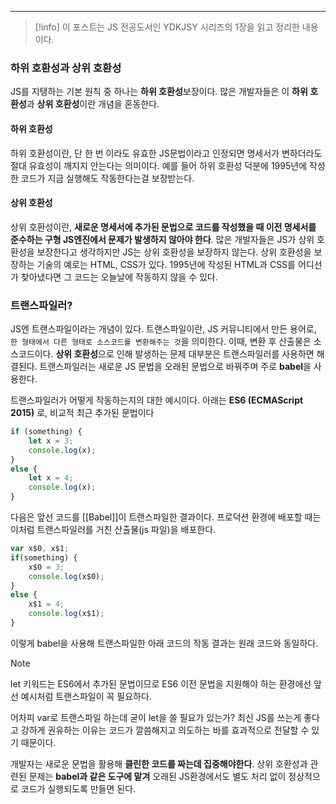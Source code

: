 
----

> [!info]
> 이 포스트는 JS 전공도서인 YDKJSY 시리즈의 1장을 읽고 정리한 내용이다.

### 하위 호환성과 상위 호환성

JS를 지탱하는 기본 원칙 중 하나는 **하위 호환성**보장이다.
많은 개발자들은 이 **하위 호환성**과 **상위 호환성**이란 개념을 혼동한다.

#### 하위 호환성

하위 호환성이란, 단 한 번 이라도 유효한 JS문법이라고 인정되면 명세서가 변하더라도 절대 유효성이 깨지지 안는다는 의미이다. 예를 들어 하위 호환성 덕분에 1995년에 작성한 코드가 지금 실행해도 작동한다는걸 보장받는다.
#### 상위 호환성

상위 호환성이란, **새로운 명세서에 추가된 문법으로 코드를 작성했을 때 이전 명세서를 준수하는 구형 JS엔진에서 문제가 발생하지 않아야 한다**. 
많은 개발자들은 JS가 상위 호환성을 보장한다고 생각하지만 JS는 상위 호환성을 보장하지 않는다. 상위 호환성을 보장하는 기술의 예로는 HTML, CSS가 있다. 1995년에 작성된 HTML과 CSS를 어디선가 찾아냈다면 그 코드는 오늘날에 작동하지 않을 수 있다.

### 트랜스파일러?

JS엔 트랜스파일이라는 개념이 있다.
트랜스파일이란, JS 커뮤니티에서 만든 용어로, `한 형태에서 다른 형태로 소스코드를 변환해주는 것`을 의미한다.
이때, 변환 후 산출물은 소스코드이다. **상위 호환성**으로 인해 발생하는 문제 대부분은 트랜스파일러를 사용하면 해결된다. 트랜스파일러는 새로운 JS 문법을 오래된 문법으로 바꿔주며 주로 **babel**을 사용한다.

트랜스파일러가 어떻게 작동하는지의 대한 예시이다.
아래는 **ES6 (ECMAScript 2015)** 로, 비교적 최근 추가된 문법이다

```js
if (something) {
	let x = 3;
	console.log(x);
}
else {
	let x = 4;
	console.log(x);
}
```

다음은 앞선 코드를 [[Babel]]이 트랜스파일한 결과이다. 프로덕션 환경에 배포할 때는 이처럼 트랜스파일러를 거친 산출물(js 파일)을 배포한다.

```js
var x$0, x$1;
if(something) {
	x$0 = 3;
	console.log(x$0);
}
else {
	x$1 = 4;
	console.log(x$1);
}
```

이렇게 babel을 사용해 트랜스파일한 아래 코드의 작동 결과는 원래 코드와 동일하다.

> [!NOTE]
> let 키워드는 ES6에서 추가된 문법이므로 ES6 이전 문법을 지원해야 하는 환경에선 앞선 예시처럼 트랜스파일이 꼭 필요하다.

어차피 var로 트랜스파일 하는데 굳이 let을 쓸 필요가 있는가? 
최신 JS를 쓰는게 좋다고 강하게 권유하는 이유는 코드가 깔씀해지고 의도하는 바를 효과적으로 전달할 수 있기 때문이다.

개발자는 새로운 문법을 활용해 **클린한 코드를 짜는데 집중해야한다**. 상위 호환성과 관련된 문제는 **babel과 같은 도구에 맡겨** 오래된 JS환경에서도 별도 처리 없이 정상적으로 코드가 실행되도록 만들면 된다.

